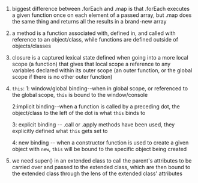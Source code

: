 1. biggest difference between .forEach and .map is that .forEach executes a given function once on each element of a passed array, but .map does the same thing and returns all the results in a brand-new array

2. a method is a function associated with, defined in, and called with reference to an object/class, while functions are defined outside of objects/classes

3. closure is a captured lexical state defined when going into a more local scope (a function) that gives that local scope a reference to any variables declared within its outer scope (an outer function, or the global scope if there is no other outer function)

4. `this`:
   1: window/global binding--when in global scope, or referenced to the global scope, `this` is bound to the window/console

   2:implicit binding--when a function is called by a preceding dot, the object/class to the left of the dot is what `this` binds to

   3: explicit binding -- .call or .apply methods have been used, they explicitly defined what `this` gets set to

   4: new binding -- when a constructor function is used to create a given object with `new`, `this` will be bound to the specific object being created

5. we need super() in an extended class to call the parent's attributes to be carried over and passed to the extended class, which are then bound to the extended class through the lens of the extended class' attributes
